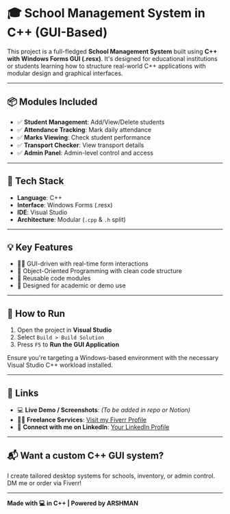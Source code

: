 # 🎓 School Management System in C++ (GUI-Based)

This project is a full-fledged **School Management System** built using **C++ with Windows Forms GUI (.resx)**. It's designed for educational institutions or students learning how to structure real-world C++ applications with modular design and graphical interfaces.

---

## 📦 Modules Included

- ✅ **Student Management**: Add/View/Delete students
- ✅ **Attendance Tracking**: Mark daily attendance
- ✅ **Marks Viewing**: Check student performance
- ✅ **Transport Checker**: View transport details
- ✅ **Admin Panel**: Admin-level control and access

---

## 🧰 Tech Stack

- **Language**: C++
- **Interface**: Windows Forms (.resx)
- **IDE**: Visual Studio
- **Architecture**: Modular (`.cpp` & `.h` split)

---

## 💡 Key Features

- 👨‍🏫 GUI-driven with real-time form interactions
- 🧱 Object-Oriented Programming with clean code structure
- 🧩 Reusable code modules
- 🎯 Designed for academic or demo use

---

## 🏁 How to Run

1. Open the project in **Visual Studio**
2. Select `Build > Build Solution`
3. Press `F5` to **Run the GUI Application**

Ensure you're targeting a Windows-based environment with the necessary Visual Studio C++ workload installed.

---

## 🔗 Links

- 💻 **Live Demo / Screenshots**: *(To be added in repo or Notion)*
- 🧑‍💻 **Freelance Services**: [Visit my Fiverr Profile]([https://www.fiverr.com/yourusername](https://www.fiverr.com/s/pd4zNjp))
- 🤝 **Connect with me on LinkedIn**: [Your LinkedIn Profile](www.linkedin.com/in/arshman-aslam-767463279)

---

## 📬 Want a custom C++ GUI system?

I create tailored desktop systems for schools, inventory, or admin control. DM me or order via Fiverr!

---

**Made with 💻 in C++ | Powered by ARSHMAN**
